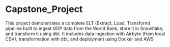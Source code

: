 # Capstone_Project
This project demonstrates a complete ELT (Extract, Load, Transform) pipeline built to ingest GDP data from the World Bank, store it in Snowflake, and transform it using dbt. It includes data ingestion with Airbyte (from local CSV), transformation with dbt, and deployment using Docker and AWS
